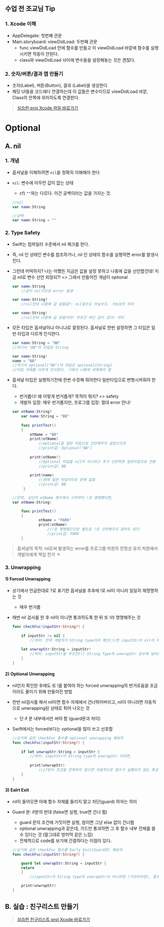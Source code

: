 ## 수업 전 조교님 Tip

### 1. Xcode 이해
- AppDelegate: 첫번째 관문
- Main.storyboard: viewDidLoad: 두번째 관문
	- func viewDidLoad 안에 함수를 만들고 이 viewDidLoad 바깥에 함수를 실행시키면 작동이 안된다.
	- class와 viewDidLoad 사이에 변수들을 설정해놓는 것은 괜찮다. 

### 2. 숫자/버튼/결과 앱 만들기

- 숫자(Label), 버튼(Button), 결과 (Label)을 생성한다
- 해당 UI들을 코드에다 연결하는데 이 값들은 변수이므로 viewDidLoad 바깥, Class의 안쪽에 위차하도록 연결한다.

> [실습한 proj Xcode 파일 바로가기](https://github.com/fimuxd/iOS_Campus/blob/master/A_LectureSummary/170517/PracticeSwift/PracticeSwift/ViewController.swift)

# Optional

## A. nil

### 1. 개념

- 옵셔널을 이해하려면 `nil`을 정확히 이해해야 한다
- `nil`: 변수에 아무런 값이 없는 상태
	- cf) `""`와는 다르다. 이건 공백이라는 값을 가지는 것. 
	
	```swift
	//nil
	var name:String
	
	//공백
	var name:String = ""
	```

### 2. Type Safety

- Swift는 컴파일러 수준에서 nil 체크를 한다.
- 즉, nil 인 상태인 변수를 참조하거나, nil 인 상태의 함수를 실행하면 error를 발생시킨다.
- 그런데 어떡하지? 나는 어쨌든 지금은 값을 설정 못하고 나중에 값을 선언할건데! 지금 nil로 변수 선언 외않되?! => 그래서 만들어진 개념이 optional

	```swift
	var name:String
		//값이 nil이므로 error 발생
	
	var name:String?
		//nil인데 나중에 값 넣을걸?: nil일수도 아닐수도. 가능성의 의미
	
	var name:String!
		//nil인데 나중에 값 넣을거야! 무조건 여긴 값이 있다! 의미
	```

- 모든 타입은 옵셔널이냐 아니냐로 결정된다. 옵셔널로 한번 설정하면 그 타입은 일반 타입과 다르게 인식한다.

	```swift
	var name:String = "BB"
	//여기서 "BB"의 타입은 String
	
	var name:String!
	name = "BB"
	//여기서 optional("BB")의 타입은 optional(String)
	//타입 자체를 다르게 인식한다. 그래서 나중에 바꿔줘야 함
	```

- 옵셔널 타입은 실행하기전에 한번 수정해 줘야한다 일반타입으로 변형시켜줘야 한다.
	- 번거롭다! 왜 이렇게 번거롭게? 목적이 뭐지? => safety
	- 개발자 입장: 매우 번거롭지만, 프로그램 입장: 절대 error 안나!

	```swift
	var otName:String?
        var name:String = "BB"
        
        func printTest()
        {
            otName = "BB"
            print(otName)
                //optional을 일반 타입으로 선언해주지 않았으므로 
                //print값: Optional("BB")
            
            print(otName!)
                //Optional 타입을 nil이 아니라고 추가 선언하면 일반타입으로 전환
                //print값: BB
            
            print(name)
                //원래 일반 타입이므로 문제 없음
                //print값: BB
         }
    
    //만약, 상단의 otName 변수에서 시작부터 !로 명명했다면,
    var otName:String!
    
	    func printTest()
	    {
	    		otName = "PARK"
	    		print(otName)
	    			//!로 명명했으므로 별도로 !로 선언해주지 않아도 된다
	    			//print값: PARK    
        }
	```

> 옵셔널의 목적: nil로써 발생하는 error를 프로그램 차원의 안정성 유지 차원에서 개발자에게 책임 전가 ㅋ

### 3. Unwrapping

#### 1) Forced Unwrapping

- 상기에서 언급한대로 ?로 표기한 옵셔널을 추후에 !로 nil이 아니라 일일히 재명명하는 것
	- 매우 번거롭
- 매번 nil 검사를 한 후 nil이 아니면 통과하도록 한 뒤 또 !라 명명해주는 것

	```swift
	func checkFuc(inputStr:String?) {
		
		if inputStr != nil {
			//의미: 만약 개발자가 String type이라 확신(!)한 inputStr이 nil이 아니라면,
			 
		let unwrapStr:String = inputStr!
			//의미: inputStr을 무조건(!) String Type의 unwrapStr 상수에 넣어라
		}
	}
	```

#### 2) Optional Unwrapping

- nil인지 확인한 후에도 또 !를 붙여야 하는 forced unwrapping의 번거로움을 조금이라도 줄이기 위해 만들어진 방법
- 한번 nil검사를 해서 nil이면 함수 자체에서 건너뛰어버리고, nil이 아니라면 자동적으로 unwrapping된 상태로 튀어 나오는 것
	- 단 if 문 내부에서만 써야 함 (guard문과 차이)
- Swift에서는 forced보다는 optional을 많이 쓰고 선호함

	```swift
	//상기와 같은 checkFuc 함수를 optional unwrapping 해보자
	func checkFuc(inputStr:String?) {
		
		if let unwrapStr:String = inputStr {
			//의미: inputStr이 String type의 unwrapStr 이라면,
			
			print(unwrapStr)
				//if문이 조건을 만족하지 않으면 자동적으로 함수가 실행되지 않는 특성 이용
		}
	}	
	```

#### 3) Ealrt Exit
- nil이 들어오면 아예 함수 자체를 돌리지 말고 차단(guard) 하자는 의미
- Guard 문: if문의 반대 (false면 실행, true면 건너 뜀) 
	- guard 문의 조건에 거짓이면 실행, 참이면 그냥 else 없이 건너뜀
	- optional unwrapping과 같은데, 가드만 통과하면 그 후 함수 내부 전체를 쓸 수 있다는 것 (말그대로 방어막 같은 느낌)
	- 전체적으로 code를 보기에 간결하다는 이점이 있다.

	```swift
	//상기와 같은 checkFuc 함수를 Early Exit(Guard문) 해보자
	func checkFuc(inputStr:String?) {
	
		guard let unwrapStr:String = inputStr {
		return
		}
			//inputStr이 String type의 unwrapStr이 아니라면 (거짓이라면), 함수 전체 return
	
		print(unwrapStr)
	}
	```

	
## B. 실습 : 친구리스트 만들기

> [실습한 친구리스트 proj Xcode 바로가기](https://github.com/fimuxd/iOS_Campus/blob/master/A_LectureSummary/170517/Optional/OptionalPractice/OptionalPractice/ViewController.swift)



